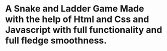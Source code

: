 # A Snake and Ladder Game Made with the help of Html and Css and Javascript with full functionality and full fledge smoothness.